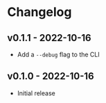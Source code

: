 # Changelog

## v0.1.1 - 2022-10-16

- Add a `--debug` flag to the CLI

## v0.1.0 - 2022-10-16

- Initial release
